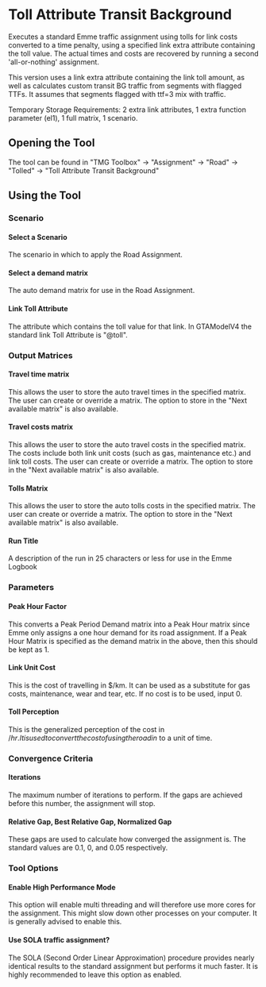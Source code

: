 ﻿# Toll Attribute Transit Background

Executes a standard Emme traffic assignment using tolls for link costs converted to a time penalty, using a specified link extra attribute containing the toll value. The actual times and costs are recovered by running a second 'all-or-nothing' assignment.

This version uses a link extra attribute containing the link toll amount, as well as calculates custom transit BG traffic from segments with flagged TTFs. It assumes that segments flagged with ttf=3 mix with traffic.

Temporary Storage Requirements: 2 extra link attributes, 1 extra function parameter (el1), 1 full matrix, 1 scenario.

## Opening the Tool

The tool can be found in "TMG Toolbox" -> "Assignment" -> "Road" -> "Tolled" -> "Toll Attribute Transit Background"

## Using the Tool

### Scenario

#### Select a Scenario

The scenario in which to apply the Road Assignment.

#### Select a demand matrix

The auto demand matrix for use in the Road Assignment.

#### Link Toll Attribute

The attribute which contains the toll value for that link. In GTAModelV4 the standard link Toll Attribute is "@toll".

### Output Matrices

#### Travel time matrix

This allows the user to store the auto travel times in the specified matrix. The user can create or override a matrix. The option to store in the "Next available matrix" is also available.

#### Travel costs matrix

This allows the user to store the auto travel costs in the specified matrix. The costs include both link unit costs (such as gas, maintenance etc.) and link toll costs. The user can create or override a matrix. The option to store in the "Next available matrix" is also available.

#### Tolls Matrix

This allows the user to store the auto tolls costs in the specified matrix. The user can create or override a matrix. The option to store in the "Next available matrix" is also available.

#### Run Title

A description of the run in 25 characters or less for use in the Emme Logbook

### Parameters

#### Peak Hour Factor

This converts a Peak Period Demand matrix into a Peak Hour matrix since Emme only assigns a one hour demand for its road assignment. If a Peak Hour Matrix is specified as the demand matrix in the above, then this should be kept as 1.

#### Link Unit Cost

This is the cost of travelling in \$/km. It can be used as a substitute for gas costs, maintenance, wear and tear, etc. If no cost is to be used, input 0.

#### Toll Perception

This is the generalized perception of the cost in $/hr. It is used to convert the cost of using the road in$ to a unit of time.

### Convergence Criteria

#### Iterations

The maximum number of iterations to perform. If the gaps are achieved before this number, the assignment will stop.

#### Relative Gap, Best Relative Gap, Normalized Gap

These gaps are used to calculate how converged the assignment is. The standard values are 0.1, 0, and 0.05 respectively.

### Tool Options

#### Enable High Performance Mode

This option will enable multi threading and will therefore use more cores for the assignment. This might slow down other processes on your computer. It is generally advised to enable this.

#### Use SOLA traffic assignment?

The SOLA (Second Order Linear Approximation) procedure provides nearly identical results to the standard assignment but performs it much faster. It is highly recommended to leave this option as enabled.
